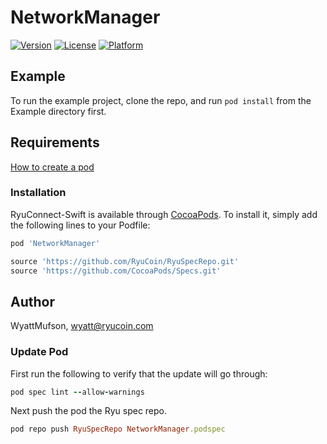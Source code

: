# NetworkManager

[![Version](https://img.shields.io/cocoapods/v/NetworkManager.svg?style=flat)](https://cocoapods.org/pods/NetworkManager)
[![License](https://img.shields.io/cocoapods/l/NetworkManager.svg?style=flat)](https://cocoapods.org/pods/NetworkManager)
[![Platform](https://img.shields.io/cocoapods/p/NetworkManager.svg?style=flat)](https://cocoapods.org/pods/NetworkManager)

## Example

To run the example project, clone the repo, and run `pod install` from the Example directory first.

## Requirements

[How to create a pod](https://medium.com/practical-code-labs/how-to-create-private-cocoapods-in-swift-3cc199976a18)

### Installation

RyuConnect-Swift is available through [CocoaPods](https://cocoapods.org). To install
it, simply add the following lines to your Podfile:

```ruby
pod 'NetworkManager'

source 'https://github.com/RyuCoin/RyuSpecRepo.git'
source 'https://github.com/CocoaPods/Specs.git'
```

## Author

WyattMufson, wyatt@ryucoin.com

### Update Pod

First run the following to verify that the update will go through:

```ruby
pod spec lint --allow-warnings

```

Next push the pod the Ryu spec repo.

```ruby
pod repo push RyuSpecRepo NetworkManager.podspec

```
